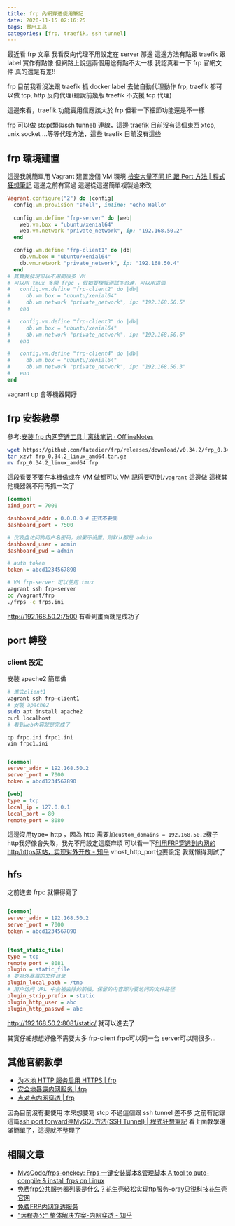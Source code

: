```yaml
---
title: frp 內網穿透使用筆記
date: 2020-11-15 02:16:25
tags: 實用工具
categories: [frp, traefik, ssh tunnel]
---
```


最近看 frp 文章
我看反向代理不用設定在 server 那邊
這邊方法有點跟 traefik 跟 label 實作有點像
但網路上說這兩個用途有點不太一樣
我認真看一下 frp 官網文件
真的還是有差!!

<!--more-->

frp 目前我看沒法跟 traefik 抓 docker label 去做自動代理動作
frp, traefik 都可以做 tcp, http 反向代理(聽說前幾版 traefik 不支援 tcp 代理)

這邊來看，traefik 功能實用信應該大於 frp
但看一下細節功能還是不一樣

frp 可以做 stcp(類似ssh tunnel) 連線，這邊 traefik 目前沒有這個東西
xtcp, unix socket ...等等代理方法，這些 traefik 目前沒有這些

## frp 環境建置

這邊我就簡單用 Vagrant 建置幾個 VM 環境
[檢查大量不同 IP 跟 Port 方法 | 程式狂想筆記](https://malagege.github.io/blog/2020/03/07/%E6%AA%A2%E6%9F%A5%E5%A4%A7%E9%87%8F%E4%B8%8D%E5%90%8C-IP-%E8%B7%9F-Port-%E6%96%B9%E6%B3%95/)
這邊之前有寫過
這邊從這邊簡單複製過來改

```ruby
Vagrant.configure("2") do |config|
  config.vm.provision "shell", inline: "echo Hello"
  
  config.vm.define "frp-server" do |web|
    web.vm.box = "ubuntu/xenial64"
    web.vm.network "private_network", ip: "192.168.50.2"
  end

  config.vm.define "frp-client1" do |db|
    db.vm.box = "ubuntu/xenial64"
    db.vm.network "private_network", ip: "192.168.50.4"
  end
# 其實我發現可以不用開很多 VM
# 可以用 tmux 多開 frpc ，假如要模擬測試多台連，可以用這個
#   config.vm.define "frp-client2" do |db|
#     db.vm.box = "ubuntu/xenial64"
#     db.vm.network "private_network", ip: "192.168.50.5"
#   end

#   config.vm.define "frp-client3" do |db|
#     db.vm.box = "ubuntu/xenial64"
#     db.vm.network "private_network", ip: "192.168.50.6"
#   end

#   config.vm.define "frp-client4" do |db|
#     db.vm.box = "ubuntu/xenial64"
#     db.vm.network "private_network", ip: "192.168.50.3"
#   end
end

```

vagrant up 會等機器開好


## frp 安裝教學

參考:[安装 frp 内网穿透工具 | 离线笔记 · OfflineNotes](https://canwdev.github.io/manual/setup-frp.html)

```sh
wget https://github.com/fatedier/frp/releases/download/v0.34.2/frp_0.34.2_linux_amd64.tar.gz
tar xzvf frp_0.34.2_linux_amd64.tar.gz
mv frp_0.34.2_linux_amd64 frp
```

這段看要不要在本機做或在 VM 做都可以
VM 記得要切到`/vagrant` 這邊做
這樣其他機器就不用再抓一次了


```ini
[common]
bind_port = 7000

dashboard_addr = 0.0.0.0 # 正式不要開
dashboard_port = 7500

# 仪表盘访问的用户名密码，如果不设置，则默认都是 admin
dashboard_user = admin
dashboard_pwd = admin

# auth token
token = abcd1234567890
```

```bash
# VM frp-server 可以使用 tmux 
vagrant ssh frp-server
cd /vagrant/frp
./frps -c frps.ini
```


http://192.168.50.2:7500 有看到畫面就是成功了


## port 轉發

### client 設定

安裝 apache2 簡單做

```sh
# 進去client1 
vagrant ssh frp-client1
# 安裝 apache2
sudo apt install apache2
curl localhost
# 看到web內容就是完成了
```

```
cp frpc.ini frpc1.ini
vim frpc1.ini
```

```ini

[common]
server_addr = 192.168.50.2
server_port = 7000
token = abcd1234567890

[web]
type = tcp
local_ip = 127.0.0.1
local_port = 80
remote_port = 8080
```

這邊沒用type= http ，因為 http 需要加`custom_domains = 192.168.50.2`樣子
http我好像會失敗，我先不用設定這麼麻煩
可以看一下[利用FRP穿透到内网的http/https网站，实现对外开放 - 知乎](https://zhuanlan.zhihu.com/p/150650291)
vhost_http_port也要設定
我就懶得測試了

## hfs

之前進去 frpc 就懶得寫了

```ini

[common]
server_addr = 192.168.50.2
server_port = 7000
token = abcd1234567890


[test_static_file]
type = tcp
remote_port = 8081
plugin = static_file
# 要对外暴露的文件目录
plugin_local_path = /tmp
# 用户访问 URL 中会被去除的前缀，保留的内容即为要访问的文件路径
plugin_strip_prefix = static
plugin_http_user = abc
plugin_http_passwd = abc
```

http://192.168.50.2:8081/static/
就可以進去了


其實仔細想想好像不需要太多 frp-client
frpc可以同一台 server可以開很多...

## 其他官網教學

- [为本地 HTTP 服务启用 HTTPS | frp](https://gofrp.org/docs/examples/https2http/)
- [安全地暴露内网服务 | frp](https://gofrp.org/docs/examples/stcp/)
- [点对点内网穿透 | frp](https://gofrp.org/docs/examples/xtcp/)

因為目前沒有要使用
本來想要寫 stcp
不過這個跟 ssh tunnel 差不多
之前有記錄這篇[ssh port forward連MySQL方法(SSH Tunnel) | 程式狂想筆記](https://malagege.github.io/blog/2018/12/13/ssh-port-forward%E9%80%A3MySQL%E6%96%B9%E6%B3%95/)
看上面教學還滿簡單了，這邊就不整理了

## 相關文章
- [MvsCode/frps-onekey: Frps 一键安装脚本&管理脚本 A tool to auto-compile & install frps on Linux](https://github.com/MvsCode/frps-onekey)
- [免费frp公共服务器列表是什么？花生壳轻松实现ftp服务-oray贝锐科技花生壳官网](https://hsk.oray.com/news/8583.html)
- [免费FRP内网穿透服务](https://freenat.ml/)
- ["远程办公" 整体解决方案-内网穿透 - 知乎](https://zhuanlan.zhihu.com/p/150740136)